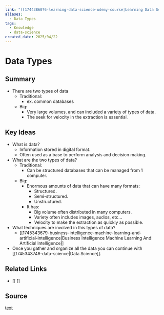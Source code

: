 ```yaml
---
link: "[[1744386076-learning-data-science-udemy-course|Learning Data Science Udemy Course]]"
aliases:
  - Data Types
tags:
  - Knowledge
  - data-science
created_date: 2025/04/22
---
```

# Data Types
## Summary
- There are two types of data
	- Traditional:
		- ex. common databases
	- Big:
		- Very large volumes, and can included a variety of types of data.
		- The seek for velocity in the extraction is essential.
## Key Ideas
- What is data?
	- Information stored in digital format.
	- Often used as a base to perform analysis and decision making.
- What are the two types of data?
	- Traditional:
		- Can be structured databases that can be managed from 1 computer.
	- Big:
		- Enormous amounts of data that can have many formats:
			- Structured.
			- Semi-structured.
			- Unstructured.
		- It has:
			- Big volume often distributed in many computers.
			- Variety often includes images, audios, etc...
			- Velocity to make the extraction as quickly as possible.
- What techniques are involved in this types of data?
	- [[1745343679-business-intelligence-machine-learning-and-artificial-intelligence|Business Intelligence Machine Learning And Artificial Intelligence]]
- Once you gather and organize all the data you can continue with [[1745343749-data-science|Data Science]].
## Related Links
- [[ ]]
## Source
[text](url) 